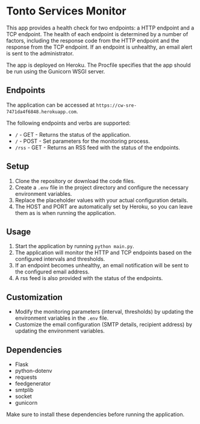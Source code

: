 # Tonto Services Monitor

This app provides a health check for two endpoints: a HTTP endpoint and a TCP endpoint. The health of each endpoint is determined by a number of factors, including the response code from the HTTP endpoint and the response from the TCP endpoint. If an endpoint is unhealthy, an email alert is sent to the administrator.

The app is deployed on Heroku. The Procfile specifies that the app should be run using the Gunicorn WSGI server.

## Endpoints

The application can be accessed at `https://cw-sre-7471da4f6848.herokuapp.com`.

The following endpoints and verbs are supported:

- `/` - GET - Returns the status of the application.
- `/` - POST - Set parameters for the monitoring process.
- `/rss` - GET - Returns an RSS feed with the status of the endpoints.

## Setup

1. Clone the repository or download the code files.
2. Create a `.env` file in the project directory and configure the necessary environment variables.
3. Replace the placeholder values with your actual configuration details.
4. The HOST and PORT are automatically set by Heroku, so you can leave them as is when running the application.

## Usage

1. Start the application by running `python main.py`.
2. The application will monitor the HTTP and TCP endpoints based on the configured intervals and thresholds.
3. If an endpoint becomes unhealthy, an email notification will be sent to the configured email address.
4. A rss feed is also provided with the status of the endpoints.

## Customization

- Modify the monitoring parameters (interval, thresholds) by updating the environment variables in the `.env` file.
- Customize the email configuration (SMTP details, recipient address) by updating the environment variables.

## Dependencies

- Flask
- python-dotenv
- requests
- feedgenerator
- smtplib
- socket
- gunicorn

Make sure to install these dependencies before running the application.